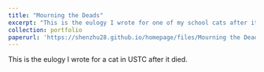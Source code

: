 ```yaml
---
title: "Mourning the Deads"
excerpt: "This is the eulogy I wrote for one of my school cats after it died."
collection: portfolio
paperurl: 'https://shenzhu28.github.io/homepage/files/Mourning the Deads.pdf'
---
```


This is the eulogy I wrote for a cat in USTC after it died.
